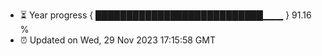 - ⏳ Year progress { ███████████████████████████▁▁▁ } 91.16 %
- ⏰ Updated on Wed, 29 Nov 2023 17:15:58 GMT

